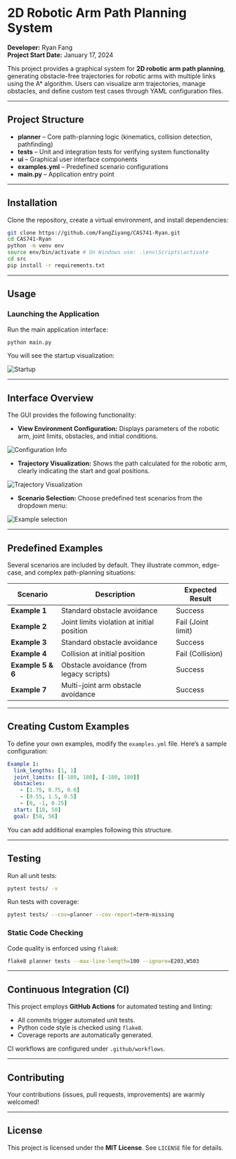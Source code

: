 # 2D Robotic Arm Path Planning System

**Developer:** Ryan Fang  
**Project Start Date:** January 17, 2024

This project provides a graphical system for **2D robotic arm path planning**, generating obstacle-free trajectories for robotic arms with multiple links using the A* algorithm. Users can visualize arm trajectories, manage obstacles, and define custom test cases through YAML configuration files.

---

## Project Structure

- **planner** – Core path-planning logic (kinematics, collision detection, pathfinding)
- **tests** – Unit and integration tests for verifying system functionality
- **ui** – Graphical user interface components
- **examples.yml** – Predefined scenario configurations
- **main.py** – Application entry point

---

## Installation

Clone the repository, create a virtual environment, and install dependencies:

```bash
git clone https://github.com/FangZiyang/CAS741-Ryan.git
cd CAS741-Ryan
python -m venv env
source env/bin/activate # On Windows use: .\env\Scripts\activate
cd src
pip install -r requirements.txt
```

---

## Usage

### Launching the Application

Run the main application interface:

```bash
python main.py
```

You will see the startup visualization:

![Startup](./images/1.jpg)

---

## Interface Overview

The GUI provides the following functionality:

- **View Environment Configuration:** Displays parameters of the robotic arm, joint limits, obstacles, and initial conditions.

![Configuration Info](./images/2.jpg)

- **Trajectory Visualization:** Shows the path calculated for the robotic arm, clearly indicating the start and goal positions.

![Trajectory Visualization](./images/3.jpg)

- **Scenario Selection:** Choose predefined test scenarios from the dropdown menu:

![Example selection](./images/4.jpg)

---

## Predefined Examples

Several scenarios are included by default. They illustrate common, edge-case, and complex path-planning situations:

| Scenario                | Description                                        | Expected Result        |
|-------------------------|----------------------------------------------------|------------------------|
| **Example 1**           | Standard obstacle avoidance                        | Success                |
| **Example 2**           | Joint limits violation at initial position         | Fail    (Joint limit)  |
| **Example 3**           | Standard obstacle avoidance                        | Success                |
| **Example 4**           | Collision at initial position                      | Fail    (Collision)    |
| **Example 5 & 6**       | Obstacle avoidance (from legacy scripts)           | Success                |
| **Example 7**           | Multi-joint arm obstacle avoidance                 | Success                |

---

## Creating Custom Examples

To define your own examples, modify the `examples.yml` file. Here’s a sample configuration:

```yaml
Example 1:
  link_lengths: [1, 1]
  joint_limits: [[-180, 180], [-180, 180]]
  obstacles:
    - [1.75, 0.75, 0.6]
    - [0.55, 1.5, 0.5]
    - [0, -1, 0.25]
  start: [10, 50]
  goal: [58, 56]
```

You can add additional examples following this structure.

---

## Testing

Run all unit tests:

```bash
pytest tests/ -v
```

Run tests with coverage:

```bash
pytest tests/ --cov=planner --cov-report=term-missing
```

### Static Code Checking
Code quality is enforced using `flake8`:

```bash
flake8 planner tests --max-line-length=100 --ignore=E203,W503
```

---

## Continuous Integration (CI)

This project employs **GitHub Actions** for automated testing and linting:

- All commits trigger automated unit tests.
- Python code style is checked using `flake8`.
- Coverage reports are automatically generated.

CI workflows are configured under `.github/workflows`.

---

## Contributing

Your contributions (issues, pull requests, improvements) are warmly welcomed!

---

## License

This project is licensed under the **MIT License**. See `LICENSE` file for details.
